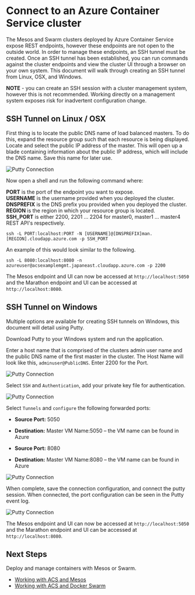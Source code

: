 <properties
   pageTitle="Connect to an Azure Container Service cluster | Microsoft Azure"
   description="Connect to an Azure Container Service cluster using an SSH Tunnel."
   services="container-service"
   documentationCenter=""
   authors="nepeters"
   manager="timlt"
   editor=""
   tags="acs, azure-container-service"
   keywords="Docker, Containers, Micro-services, Mesos, Azure"/>
   
<tags
   ms.service="container-service"
   ms.devlang="na"
   ms.topic="get-started-article"
   ms.tgt_pltfrm="na"
   ms.workload="na"
   ms.date="2/15/2016"
   ms.author="nepeters"/>
   

# Connect to an Azure Container Service cluster

The Mesos and Swarm clusters deployed by Azure Container Service expose REST endpoints, however these endpoints are not open to the outside world. In order to manage these endpoints, an SSH tunnel must be created. Once an SSH tunnel has been established, you can run commands against the cluster endpoints and view the cluster UI through a browser on your own system. This document will walk through creating an SSH tunnel from Linux, OSX, and Windows.

**NOTE** - you can create an SSH session with a cluster management system, however this is not recommended. Working directly on a management system exposes risk for inadvertent configuration change.   

## SSH Tunnel on Linux / OSX

First thing is to locate the public DNS name of load balanced masters. To do this, expand the resource group such that each resource is being displayed. Locate and select the public IP address of the master. This will open up a blade containing information about the public IP address, which will include the DNS name. Save this name for later use.

![Putty Connection](media/pubdns.png)

Now open a shell and run the following command where:

**PORT** is the port of the endpoint you want to expose.  
**USERNAME** is the username provided when you deployed the cluster.  
**DNSPREFIX** is the DNS prefix you provided when you deployed the cluster.  
**REGION** is the region in which your resource group is located.  
**SSH_PORT** is either 2200, 2201 … 2204 for master0, master1 … master4 REST API's respectively.  


```
ssh -L PORT:localhost:PORT -N [USERNAME]@[DNSPREFIX]man.[REGION].cloudapp.azure.com -p SSH_PORT
```

An example of this would look similar to the following.

```
ssh -L 8080:localhost:8080 -n azureuser@acsexamplemgmt.japaneast.cloudapp.azure.com -p 2200
```

The Mesos endpoint and UI can now be accessed at `http://localhost:5050` and the Marathon endpoint and UI can be accessed at `http://localhost:8080`.

## SSH Tunnel on Windows

Multiple options are available for creating SSH tunnels on Windows, this document will detail using Putty.

Download Putty to your Windows system and run the application.

Enter a host name that is comprised of the clusters admin user name and the public DNS name of the first master in the cluster. The Host Name will look like this, `adminuser@PublicDNS`. Enter 2200 for the Port.

![Putty Connection](media/putty1.png)

Select `SSH` and `Authentication`, add your private key file for authentication.

![Putty Connection](media/putty2.png)

Select `Tunnels` and `configure` the following forwarded ports:
- **Source Port:** 5050
- **Destination:** Master VM Name:5050 – the VM name can be found in Azure 

- **Source Port:** 8080
- **Destination:** Master VM Name:8080 – the VM name can be found in Azure 

![Putty Connection](media/putty3.png)

When complete, save the connection configuration, and connect the putty session. When connected, the port configuration can be seen in the Putty event log.

![Putty Connection](media/putty4.png)

The Mesos endpoint and UI can now be accessed at `http://localhost:5050` and the Marathon endpoint and UI can be accessed at `http://localhost:8080`.

## Next Steps
 
Deploy and manage containers with Mesos or Swarm. 
 
- [Working with ACS and Mesos](./container-service-mesos-marathon-rest.md)
- [Working with ACS and Docker Swarm](./container-service-docker-swarm.md)

